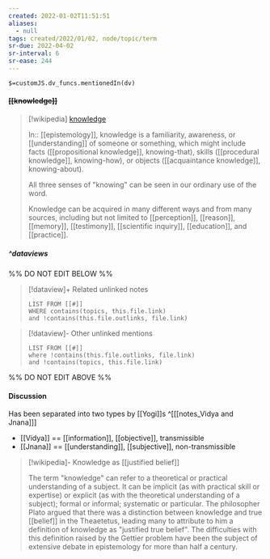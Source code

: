 ```yaml
---
created: 2022-01-02T11:51:51 
aliases:
  - null
tags: created/2022/01/02, node/topic/term
sr-due: 2022-04-02
sr-interval: 6
sr-ease: 244
---
```

`$=customJS.dv_funcs.mentionedIn(dv)`

#### <s class="topic-title">[[knowledge]]</s>

> [!wikipedia] [knowledge](https://en.wikipedia.org/wiki/Knowledge)
> 
> In:: [[epistemology]],
> knowledge is a familiarity, awareness, or [[understanding]] of someone or something, which might include facts ([[propositional knowledge]], knowing-that), skills ([[procedural knowledge]], knowing-how), or objects ([[acquaintance knowledge]], knowing-about). 
> 
> All three senses of "knowing" can be seen in our ordinary use of the word.
> 
> Knowledge can be acquired in many different ways and from many sources, including but not limited to [[perception]], [[reason]], [[memory]], [[testimony]], [[scientific inquiry]], [[education]], and [[practice]]. 
>

##### ^dataviews

%% DO NOT EDIT BELOW %%
> [!dataview]+ Related unlinked notes
> ```dataview
> LIST FROM [[#]]
> WHERE contains(topics, this.file.link)
> and !contains(this.file.outlinks, file.link)
> ```
 
> [!dataview]- Other unlinked mentions
> ```dataview
> LIST FROM [[#]]
> where !contains(this.file.outlinks, file.link)
> and !contains(topics, this.file.link)
> ```

%% DO NOT EDIT ABOVE %%

#### Discussion
Has been separated into two types by [[Yogi]]s
^[[[notes_Vidya and Jnana]]]
- [[Vidya]] == [[information]], [[objective]], transmissible
- [[Jnana]] == [[understanding]], [[subjective]], non-transmissible 

> [!wikipedia]- Knowledge as [[justified belief]]
> 
> The term "knowledge" can refer to a theoretical or practical understanding of a subject. It can be implicit (as with practical skill or expertise) or explicit (as with the theoretical understanding of a subject); formal or informal; systematic or particular. The philosopher Plato argued that there was a distinction between knowledge and true [[belief]] in the Theaetetus, leading many to attribute to him a definition of knowledge as "justified true belief". The difficulties with this definition raised by the Gettier problem have been the subject of extensive debate in epistemology for more than half a century.
>
